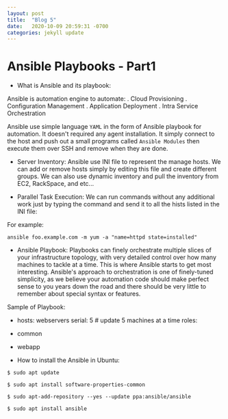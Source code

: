 ```yaml
---
layout: post
title:  "Blog 5"
date:   2020-10-09 20:59:31 -0700
categories: jekyll update
---
```



# Ansible Playbooks - Part1

- What is Ansible and its playbook:

Ansible is automation engine to automate:
. Cloud Provisioning
. Configuration Management
. Application Deployment
. Intra Service Orchestration

Ansible use simple language `YAML` in the form of Ansible playbook for automation. It doesn't required any agent installation. 
It simply connect to the host and push out a small programs called `Ansible Modules` then execute them over SSH and remove when they are done. 


- Server Inventory:
Ansible use INI file to represent the manage hosts. We can add or remove hosts simply by editing this file and create different groups. We can also use dynamic inventory and pull the inventory from EC2, RackSpace, and etc... 


- Parallel Task Execution:
We can run commands without any additional work just by typing the command and send it to all the hists listed in the INI file:

For example: 

`ansible foo.example.com -m yum -a "name=httpd state=installed"`


- Ansible Playbook:
Playbooks can finely orchestrate multiple slices of your infrastructure topology, with very detailed control over how many machines to tackle at a time.  This is where Ansible starts to get most interesting.
Ansible's approach to orchestration is one of finely-tuned simplicity, as we believe your automation code should make perfect sense to you years down the road and there should be very little to remember about special syntax or features.


Sample of Playbook:

- hosts: webservers
serial: 5 # update 5 machines at a time
roles:
- common
- webapp


- How to install the Ansible in Ubuntu:

`$ sudo apt update`

`$ sudo apt install software-properties-common`

`$ sudo apt-add-repository --yes --update ppa:ansible/ansible`

`$ sudo apt install ansible`


